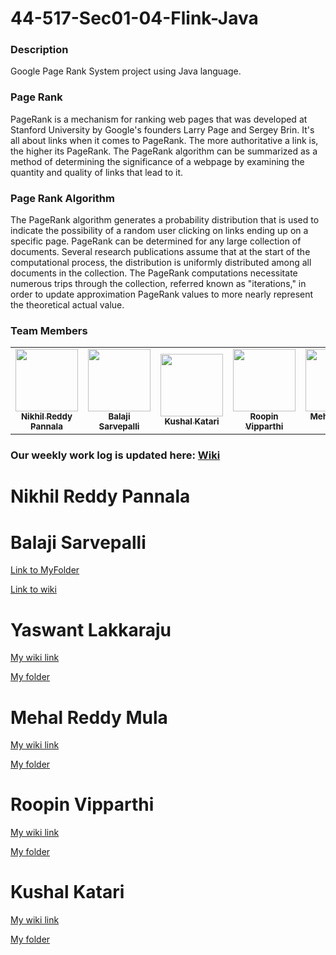 # 44-517-Sec01-04-Flink-Java

### Description

Google Page Rank System project using Java language.

### Page Rank

PageRank is a mechanism for ranking web pages that was developed at Stanford University by Google's founders Larry Page and Sergey Brin. It's all about links when it comes to PageRank. The more authoritative a link is, the higher its PageRank. The PageRank algorithm can be summarized as a method of determining the significance of a webpage by examining the quantity and quality of links that lead to it.

### Page Rank Algorithm
The PageRank algorithm generates a probability distribution that is used to indicate the possibility of a random user clicking on links ending up on a specific page. PageRank can be determined for any large collection of documents. Several research publications assume that at the start of the computational process, the distribution is uniformly distributed among all documents in the collection. The PageRank computations necessitate numerous trips through the collection, referred known as "iterations," in order to update approximation PageRank values to more nearly represent the theoretical actual value.

### Team Members

<table>
<td align="center"><a href="https://github.com/Nikhilreddy012"><img src="https://avatars.githubusercontent.com/u/77602266?v=4" width="100px;" alt=""/><br /><sub><b>Nikhil Reddy Pannala</b></sub></a><br /></td>

<td align="center"><a href="https://github.com/sarvepallibalu04"><img src="https://avatars.githubusercontent.com/u/67253469?v=4" width="100px;" alt=""/><br /><sub><b>Balaji Sarvepalli</b></sub></a><br /></td>

<td align="center"><a href="https://github.com/kushalkatari"><img src="https://avatars.githubusercontent.com/u/35985697?v=4" width="100px;" alt=""/><br /><sub><b>Kushal Katari</b></sub></a><br /></td>

<td align="center"><a href="https://github.com/RoopinVipparthi"><img src="https://avatars.githubusercontent.com/u/77812398?v=4" width="100px;" alt=""/><br /><sub><b>Roopin Vipparthi</b></sub></a><br /></td>

<td align="center"><a href="https://github.com/MehalS542312"><img src="https://avatars.githubusercontent.com/u/77812392?v=4" width="100px;" alt=""/><br /><sub><b>Mehal Reddy Mula</b></sub></a><br /></td>

<td align="center"><a href="https://github.com/yaswant1"><img src="https://avatars.githubusercontent.com/u/50574413?v=4" width="100px;" alt=""/><br /><sub><b>Yaswant Lakkaraju</b></sub></a><br /></td>

</table>

### Our weekly work log is updated here: [Wiki](https://github.com/Nikhilreddy012/44-517-Sec01-04-Flink-Java/wiki)

# Nikhil Reddy Pannala

# Balaji Sarvepalli

[Link to MyFolder](https://github.com/Nikhilreddy012/44-517-Sec01-04-Flink-Java/tree/main/Balaji)

[Link to wiki](https://github.com/Nikhilreddy012/44-517-Sec01-04-Flink-Java/wiki)

# Yaswant Lakkaraju

[My wiki link](https://github.com/Nikhilreddy012/44-517-Sec01-04-Flink-Java/wiki/Yaswant-Lakkaraju)

[My folder](https://github.com/Nikhilreddy012/44-517-Sec01-04-Flink-Java/tree/main/Yaswant)

# Mehal Reddy Mula
[My wiki link](https://github.com/Nikhilreddy012/44-517-Sec01-04-Flink-Java/wiki/Mehal-Reddy-Mula)

[My folder](https://github.com/Nikhilreddy012/44-517-Sec01-04-Flink-Java/tree/main/Mehal)
# Roopin Vipparthi
[My wiki link](https://github.com/Nikhilreddy012/44-517-Sec01-04-Flink-Java/wiki/Roopin-Vipparthi)

[My folder](https://github.com/Nikhilreddy012/44-517-Sec01-04-Flink-Java/tree/main/Roopin)
# Kushal Katari
[My wiki link](https://github.com/Nikhilreddy012/44-517-Sec01-04-Flink-Java/wiki/Kushal-Katari)

[My folder](https://github.com/Nikhilreddy012/44-517-Sec01-04-Flink-Java/tree/main/Kushal)
